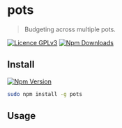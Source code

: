 # pots

> Budgeting across multiple pots.

[![Licence GPLv3](https://img.shields.io/badge/licence-GPLv3-green.svg?style=flat-square)](https://github.com/jneidel/pots/blob/master/licence)
[![Npm Downloads](https://img.shields.io/npm/dw/pots.svg?style=flat-square)](https://www.npmjs.com/package/pots)

<!-- description -->

## Install

[![Npm Version](https://img.shields.io/npm/v/pots.svg?style=flat-square)](https://www.npmjs.com/package/pots)

```sh
sudo npm install -g pots
```

## Usage

<!-- TODO: copy over screenshots and describe commands -->
